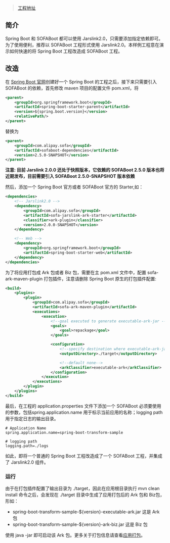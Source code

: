 > [工程地址](https://github.com/QilongZhang/jarslink-demo/tree/master/spring-boot-transform-sample)

## 简介
Spring Boot 和 SOFABoot 都可以使用 Jarslink2.0，只需要添加指定依赖即可。为了使用便利，推荐以 SOFABoot 工程形式使用 Jarslink2.0。本样例工程意在演示如何快速的将 Spring Boot 工程改造成 SOFABoot 工程。

## 改造
在 [Spring Boot 官网](https://start.spring.io/)创建好一个 Spring Boot 的工程之后，接下来只需要引入 SOFABoot 的依赖，首先修改 maven 项目的配置文件 pom.xml，将
```xml
<parent>
    <groupId>org.springframework.boot</groupId>
    <artifactId>spring-boot-starter-parent</artifactId>
    <version>${spring.boot.version}</version>
    <relativePath/> 
</parent>
```
替换为
```xml
<parent>
    <groupId>com.alipay.sofa</groupId>
    <artifactId>sofaboot-dependencies</artifactId>
    <version>2.5.0-SNAPSHOT</version>
</parent>
```

**注意: 目前 Jarslink 2.0.0 还处于快照版本，它依赖的 SOFABoot 2.5.0 版本也将近期发布，目前需要引入 SOFABoot 2.5.0-SNAPSHOT 版本依赖**

然后，添加一个 Spring Boot 官方或者 SOFABoot 官方的 Starter,如：
```xml
<dependencies>
    <!-- Jarslink2.0 -->
    <dependency>
        <groupId>com.alipay.sofa</groupId>
        <artifactId>sofa-jarslink-ark-starter</artifactId>
        <classifier>ark-plugin</classifier>
        <version>2.0.0-SNAPSHOT</version>
    </dependency>

    <!-- Web -->
    <dependency>
        <groupId>org.springframework.boot</groupId>
        <artifactId>spring-boot-starter-web</artifactId>
    </dependency>
</dependencies>
```
为了将应用打包成 Ark 包或者 Biz 包，需要在主 pom.xml 文件中，配置 sofa-ark-maven-plugin 打包插件，注意请删除 Spring Boot 原生的打包插件配置:
```xml
<build>
    <plugins>
        <plugin>
            <groupId>com.alipay.sofa</groupId>
            <artifactId>sofa-ark-maven-plugin</artifactId>
            <executions>
                <execution>
                    <!--goal executed to generate executable-ark-jar -->
                    <goals>
                        <goal>repackage</goal>
                    </goals>

                    <configuration>
                        <!--specify destination where executable-ark-jar will be saved, default saved to ${project.build.directory}-->
                        <outputDirectory>./target</outputDirectory>

                        <!--default none-->
                        <arkClassifier>executable-ark</arkClassifier>
                    </configuration>
                </execution>
            </executions>
        </plugin>
    </plugins>
</build>
```
最后，在工程的 application.properties 文件下添加一个 SOFABoot 必须要使用的参数，包括spring.application.name 用于标示当前应用的名称；logging path 用于指定日志的输出目录。
```text
# Application Name
spring.application.name=spring-boot-transform-sample

# logging path
logging.path=./logs
```

如此，即将一个普通的 Spring Boot 工程改造成了一个 SOFABoot 工程，并集成了 Jarslink2.0 组件。

### 运行
由于在打包插件配置了输出目录为 ./target，因此在应用根目录执行 mvn clean install 命令之后，会发现在 ./target 目录中生成了应用打包后的 Ark 包和 Biz包，形如：
+ spring-boot-transform-sample-${version}-executable-ark.jar 这是 Ark 包
+ spring-boot-transform-sample-${version}-ark-biz.jar 这是 Biz 包

使用 java -jar 即可启动该 Ark 包。更多关于打包信息请查看[应用打包](./jarslink-repackage)。